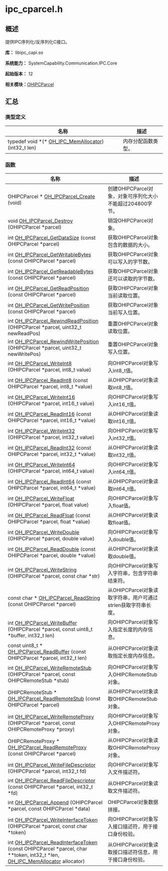 # ipc_cparcel.h


## 概述

提供IPC序列化/反序列化C接口。

**库：** libipc_capi.so

**系统能力：** SystemCapability.Communication.IPC.Core

**起始版本：** 12

**相关模块：**[OHIPCParcel](_o_h_i_p_c_parcel.md)


## 汇总


### 类型定义

| 名称 | 描述 | 
| -------- | -------- |
| typedef void \*(\* [OH_IPC_MemAllocator](_o_h_i_p_c_parcel.md#oh_ipc_memallocator)) (int32_t len) | 内存分配函数类型。 | 


### 函数

| 名称 | 描述 | 
| -------- | -------- |
| OHIPCParcel \* [OH_IPCParcel_Create](_o_h_i_p_c_parcel.md#oh_ipcparcel_create) (void) | 创建OHIPCParcel对象，对象可序列化大小不能超过204800字节。 | 
| void [OH_IPCParcel_Destroy](_o_h_i_p_c_parcel.md#oh_ipcparcel_destroy) (OHIPCParcel \*parcel) | 销毁OHIPCParcel对象。 | 
| int [OH_IPCParcel_GetDataSize](_o_h_i_p_c_parcel.md#oh_ipcparcel_getdatasize) (const OHIPCParcel \*parcel) | 获取OHIPCParcel对象包含的数据的大小。 | 
| int [OH_IPCParcel_GetWritableBytes](_o_h_i_p_c_parcel.md#oh_ipcparcel_getwritablebytes) (const OHIPCParcel \*parcel) | 获取OHIPCParcel对象可以写入的字节数。 | 
| int [OH_IPCParcel_GetReadableBytes](_o_h_i_p_c_parcel.md#oh_ipcparcel_getreadablebytes) (const OHIPCParcel \*parcel) | 获取OHIPCParcel对象还可以读取的字节数。 | 
| int [OH_IPCParcel_GetReadPosition](_o_h_i_p_c_parcel.md#oh_ipcparcel_getreadposition) (const OHIPCParcel \*parcel) | 获取OHIPCParcel对象当前读取位置。 | 
| int [OH_IPCParcel_GetWritePosition](_o_h_i_p_c_parcel.md#oh_ipcparcel_getwriteposition) (const OHIPCParcel \*parcel) | 获取OHIPCParcel对象当前写入位置。 | 
| int [OH_IPCParcel_RewindReadPosition](_o_h_i_p_c_parcel.md#oh_ipcparcel_rewindreadposition) (OHIPCParcel \*parcel, uint32_t newReadPos) | 重置OHIPCParcel对象读取位置。 | 
| int [OH_IPCParcel_RewindWritePosition](_o_h_i_p_c_parcel.md#oh_ipcparcel_rewindwriteposition) (OHIPCParcel \*parcel, uint32_t newWritePos) | 重置OHIPCParcel对象写入位置。 | 
| int [OH_IPCParcel_WriteInt8](_o_h_i_p_c_parcel.md#oh_ipcparcel_writeint8) (OHIPCParcel \*parcel, int8_t value) | 向OHIPCParcel对象写入int8_t值。 | 
| int [OH_IPCParcel_ReadInt8](_o_h_i_p_c_parcel.md#oh_ipcparcel_readint8) (const OHIPCParcel \*parcel, int8_t \*value) | 从OHIPCParcel对象读取int8_t值。 | 
| int [OH_IPCParcel_WriteInt16](_o_h_i_p_c_parcel.md#oh_ipcparcel_writeint16) (OHIPCParcel \*parcel, int16_t value) | 向OHIPCParcel对象写入int16_t值。 | 
| int [OH_IPCParcel_ReadInt16](_o_h_i_p_c_parcel.md#oh_ipcparcel_readint16) (const OHIPCParcel \*parcel, int16_t \*value) | 从OHIPCParcel对象读取int16_t值。 | 
| int [OH_IPCParcel_WriteInt32](_o_h_i_p_c_parcel.md#oh_ipcparcel_writeint32) (OHIPCParcel \*parcel, int32_t value) | 向OHIPCParcel对象写入int32_t值。 | 
| int [OH_IPCParcel_ReadInt32](_o_h_i_p_c_parcel.md#oh_ipcparcel_readint32) (const OHIPCParcel \*parcel, int32_t \*value) | 从OHIPCParcel对象读取int32_t值。 | 
| int [OH_IPCParcel_WriteInt64](_o_h_i_p_c_parcel.md#oh_ipcparcel_writeint64) (OHIPCParcel \*parcel, int64_t value) | 向OHIPCParcel对象写入int64_t值。 | 
| int [OH_IPCParcel_ReadInt64](_o_h_i_p_c_parcel.md#oh_ipcparcel_readint64) (const OHIPCParcel \*parcel, int64_t \*value) | 从OHIPCParcel对象读取int64_t值。 | 
| int [OH_IPCParcel_WriteFloat](_o_h_i_p_c_parcel.md#oh_ipcparcel_writefloat) (OHIPCParcel \*parcel, float value) | 向OHIPCParcel对象写入float值。 | 
| int [OH_IPCParcel_ReadFloat](_o_h_i_p_c_parcel.md#oh_ipcparcel_readfloat) (const OHIPCParcel \*parcel, float \*value) | 从OHIPCParcel对象读取float值。 | 
| int [OH_IPCParcel_WriteDouble](_o_h_i_p_c_parcel.md#oh_ipcparcel_writedouble) (OHIPCParcel \*parcel, double value) | 向OHIPCParcel对象写入double值。 | 
| int [OH_IPCParcel_ReadDouble](_o_h_i_p_c_parcel.md#oh_ipcparcel_readdouble) (const OHIPCParcel \*parcel, double \*value) | 从OHIPCParcel对象读取double值。 | 
| int [OH_IPCParcel_WriteString](_o_h_i_p_c_parcel.md#oh_ipcparcel_writestring) (OHIPCParcel \*parcel, const char \*str) | 向OHIPCParcel对象写入字符串，包含字符串结束符。 | 
| const char \* [OH_IPCParcel_ReadString](_o_h_i_p_c_parcel.md#oh_ipcparcel_readstring) (const OHIPCParcel \*parcel) | 从OHIPCParcel对象读取字符串，用户可通过strlen获取字符串长度。 | 
| int [OH_IPCParcel_WriteBuffer](_o_h_i_p_c_parcel.md#oh_ipcparcel_writebuffer) (OHIPCParcel \*parcel, const uint8_t \*buffer, int32_t len) | 向OHIPCParcel对象写入指定长度的内存信息。 | 
| const uint8_t \* [OH_IPCParcel_ReadBuffer](_o_h_i_p_c_parcel.md#oh_ipcparcel_readbuffer) (const OHIPCParcel \*parcel, int32_t len) | 从OHIPCParcel对象读取指定长度内存信息。 | 
| int [OH_IPCParcel_WriteRemoteStub](_o_h_i_p_c_parcel.md#oh_ipcparcel_writeremotestub) (OHIPCParcel \*parcel, const OHIPCRemoteStub \*stub) | 向OHIPCParcel对象写入OHIPCRemoteStub对象。 | 
| OHIPCRemoteStub \* [OH_IPCParcel_ReadRemoteStub](_o_h_i_p_c_parcel.md#oh_ipcparcel_readremotestub) (const OHIPCParcel \*parcel) | 从OHIPCParcel对象读取OHIPCRemoteStub对象。 | 
| int [OH_IPCParcel_WriteRemoteProxy](_o_h_i_p_c_parcel.md#oh_ipcparcel_writeremoteproxy) (OHIPCParcel \*parcel, const OHIPCRemoteProxy \*proxy) | 向OHIPCParcel对象写入OHIPCRemoteProxy对象。 | 
| OHIPCRemoteProxy \* [OH_IPCParcel_ReadRemoteProxy](_o_h_i_p_c_parcel.md#oh_ipcparcel_readremoteproxy) (const OHIPCParcel \*parcel) | 从OHIPCParcel对象读取OHIPCRemoteProxy对象。 | 
| int [OH_IPCParcel_WriteFileDescriptor](_o_h_i_p_c_parcel.md#oh_ipcparcel_writefiledescriptor) (OHIPCParcel \*parcel, int32_t fd) | 向OHIPCParcel对象写入文件描述符。 | 
| int [OH_IPCParcel_ReadFileDescriptor](_o_h_i_p_c_parcel.md#oh_ipcparcel_readfiledescriptor) (const OHIPCParcel \*parcel, int32_t \*fd) | 从OHIPCParcel对象读取文件描述符。 | 
| int [OH_IPCParcel_Append](_o_h_i_p_c_parcel.md#oh_ipcparcel_append) (OHIPCParcel \*parcel, const OHIPCParcel \*data) | OHIPCParcel对象数据拼接。 | 
| int [OH_IPCParcel_WriteInterfaceToken](_o_h_i_p_c_parcel.md#oh_ipcparcel_writeinterfacetoken) (OHIPCParcel \*parcel, const char \*token) | 向OHIPCParcel对象写入接口描述符，用于接口身份校验。 | 
| int [OH_IPCParcel_ReadInterfaceToken](_o_h_i_p_c_parcel.md#oh_ipcparcel_readinterfacetoken) (const OHIPCParcel \*parcel, char \*\*token, int32_t \*len, [OH_IPC_MemAllocator](_o_h_i_p_c_parcel.md#oh_ipc_memallocator) allocator) | 从OHIPCParcel对象读取接口描述符信息，用于接口身份校验。 | 
